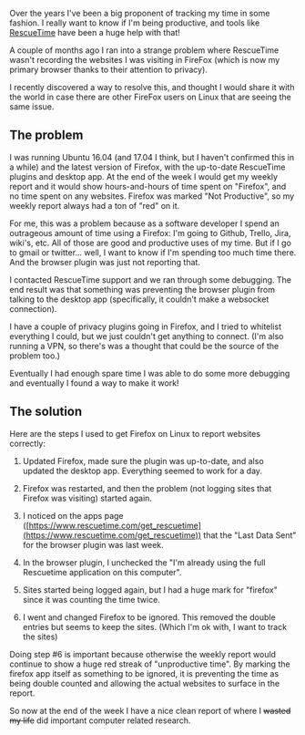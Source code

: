 Over the years I've been a  big proponent of tracking my time in some fashion. I really want to know if I'm being productive, and tools like [RescueTime](https://www.rescuetime.com/) have been a huge help with that!

A couple of months ago I ran into a strange problem where RescueTime wasn't recording the websites I was visiting in FireFox (which is now my primary browser thanks to their attention to privacy). 

I recently discovered a way to resolve this, and thought I would share it with the world in case there are other FireFox users on Linux that are seeing the same issue.

## The problem
I was running Ubuntu 16.04 (and 17.04 I think, but I haven't confirmed this in a while) and the latest version of Firefox, with the up-to-date RescueTime plugins and desktop app. At the end of the week I would get my weekly report and it would show hours-and-hours of time spent on "Firefox", and no time spent on any websites. Firefox was marked "Not Productive", so my weekly report always had a ton of "red" on it.

For me, this was a problem because as a software developer I spend an outrageous amount of time using a Firefox: I'm going to Github, Trello, Jira, wiki's, etc. All of those are good and productive uses of my time. But if I go to gmail or twitter... well, I want to know if I'm spending too much time there. And the browser plugin was just not reporting that.

I contacted RescueTime support and we ran through some debugging. The end result was that something was preventing the browser plugin from talking to the desktop app (specifically, it couldn't make a websocket connection). 

I have a couple of privacy plugins going in Firefox, and I tried to whitelist everything I could, but we just couldn't get  anything to connect. (I'm also running a VPN, so there's was a thought that could be the source of the problem too.)

Eventually I had enough spare time I was able to do some more debugging and eventually I found a way to make it work!

## The solution
Here are the steps I used to get Firefox on Linux to report websites correctly:

1) Updated Firefox, made sure the plugin was up-to-date, and also updated the desktop app. Everything seemed to work for a day.  

2) Firefox was restarted, and then the problem (not logging sites that Firefox was visiting) started again.

3) I noticed on the apps page ([https://www.rescuetime.com/get_rescuetime](https://www.rescuetime.com/get_rescuetime)) that the "Last Data Sent" for the browser plugin was last week.

4) In the browser plugin, I unchecked the "I'm already using the full Rescuetime application on this computer".

5) Sites started being logged again, but I had a huge mark for "firefox" since it was counting the time twice.

6) I went and changed Firefox to be ignored. This removed the double entries but seems to keep the sites. (Which I'm ok with, I want to track the sites)

Doing step #6 is important because otherwise the weekly report would continue to show a huge red streak of "unproductive time". By marking the firefox app itself as something to be ignored, it is preventing the time as being double counted and allowing the actual websites to surface in the report.

So now at the end of the week I have a nice clean report of where I ~~wasted my life~~ did important computer related research.
